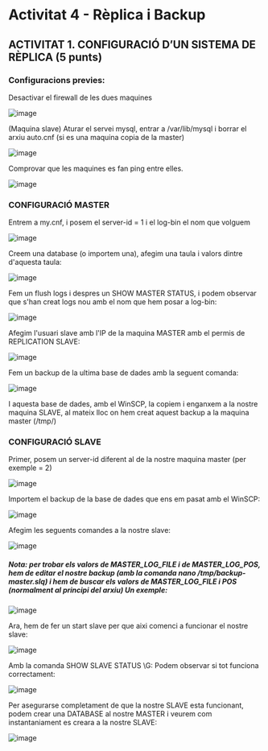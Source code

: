 # Activitat 4 - Rèplica i Backup

## ACTIVITAT 1. CONFIGURACIÓ D’UN SISTEMA DE RÈPLICA (5 punts)

### Configuracions previes:

Desactivar el firewall de les dues maquines

![image](https://user-images.githubusercontent.com/101892290/170793943-dd532260-a22e-4332-9efd-19c4564ba41f.png)

(Maquina slave) Aturar el servei mysql, entrar a /var/lib/mysql i borrar el arxiu auto.cnf (si es una maquina copia de la master)

![image](https://user-images.githubusercontent.com/101892290/170794048-7a98e105-dc06-4d36-a3ba-b7a563e91a9b.png)

Comprovar que les maquines es fan ping entre elles.

![image](https://user-images.githubusercontent.com/101892290/170796351-51d29107-54a9-43fa-9eff-bde56d6a570a.png)

### CONFIGURACIÓ MASTER

Entrem a my.cnf, i posem el server-id = 1 i el log-bin el nom que volguem

![image](https://user-images.githubusercontent.com/101892290/170796433-5d8ca828-5f99-4017-9b65-082b4c21415d.png)

Creem una database (o importem una), afegim una taula i valors dintre d'aquesta taula:

![image](https://user-images.githubusercontent.com/101892290/170796505-b14b523c-197c-4366-bcac-a2cd858c4eb8.png)

Fem un flush logs i despres un SHOW MASTER STATUS, i podem observar que s'han creat logs nou amb el nom que hem posar a log-bin:

![image](https://user-images.githubusercontent.com/101892290/170796551-bd35d99a-5d3d-4423-9ca6-0a4471bd21bc.png)

Afegim l'usuari slave amb l'IP de la maquina MASTER amb el permis de REPLICATION SLAVE:

![image](https://user-images.githubusercontent.com/101892290/170796870-c4b002ac-8a57-4ac4-a942-397e389297e8.png)

Fem un backup de la ultima base de dades amb la seguent comanda:

![image](https://user-images.githubusercontent.com/101892290/170796989-635e4d83-5350-4567-b265-59cb6ba77f2a.png)

I aquesta base de dades, amb el WinSCP, la copiem i enganxem a la nostre maquina SLAVE, al mateix lloc on hem creat aquest backup a la maquina master (/tmp/)

### CONFIGURACIÓ SLAVE

Primer, posem un server-id diferent al de la nostre maquina master (per exemple = 2)

![image](https://user-images.githubusercontent.com/101892290/170797194-faed7997-3a88-4bb1-bcea-3de35dc5a7ca.png)

Importem el backup de la base de dades que ens em pasat amb el WinSCP:

![image](https://user-images.githubusercontent.com/101892290/170797248-79be580e-83f1-4ecd-bb21-7aae290a365d.png)

Afegim les seguents comandes a la nostre slave:

![image](https://user-images.githubusercontent.com/101892290/170797424-8bf69898-42a2-4a9f-83ba-8469e9d9e40e.png)

##### Nota: per trobar els valors de MASTER_LOG_FILE i de MASTER_LOG_POS, hem de editar el nostre backup (amb la comanda nano /tmp/backup-master.slq) i hem de buscar els valors de MASTER_LOG_FILE i POS (normalment al principi del arxiu) Un exemple:

![image](https://user-images.githubusercontent.com/101892290/170797546-b2801711-dd8e-481a-9e62-4312720834b0.png)

Ara, hem de fer un start slave per que aixi comenci a funcionar el nostre slave:

![image](https://user-images.githubusercontent.com/101892290/170797584-f26a0e1d-ca69-42ae-bfa0-05dee3dec264.png)

Amb la comanda SHOW SLAVE STATUS \G: Podem observar si tot funciona correctament:

![image](https://user-images.githubusercontent.com/101892290/170797620-3c9c3652-2d61-45ec-9c9f-a3bd7d9a464a.png)

Per asegurarse completament de que la nostre SLAVE esta funcionant, podem crear una DATABASE al nostre MASTER i veurem com instantaniament es creara a la nostre SLAVE:

![image](https://user-images.githubusercontent.com/101892290/170797674-206fcb4e-2fe1-499a-81eb-c090c9905b23.png)





